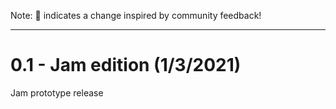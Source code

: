 Note: 📢 indicates a change inspired by community feedback!


---------- 
# 0.1 - Jam edition (1/3/2021)
Jam prototype release
